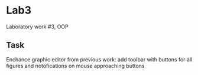 # Lab3
Laboratory work #3, OOP

## Task
Enchance graphic editor from previous work: add toolbar with buttons for all figures and notofications on mouse approaching buttons